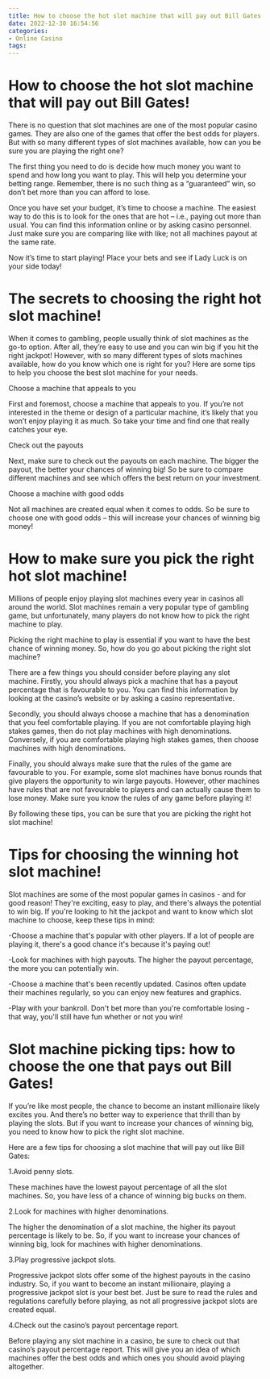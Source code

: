 ```yaml
---
title: How to choose the hot slot machine that will pay out Bill Gates!
date: 2022-12-30 16:54:56
categories:
- Online Casino
tags:
---
```



#  How to choose the hot slot machine that will pay out Bill Gates!

There is no question that slot machines are one of the most popular casino games. They are also one of the games that offer the best odds for players. But with so many different types of slot machines available, how can you be sure you are playing the right one?

The first thing you need to do is decide how much money you want to spend and how long you want to play. This will help you determine your betting range. Remember, there is no such thing as a “guaranteed” win, so don’t bet more than you can afford to lose.

Once you have set your budget, it’s time to choose a machine. The easiest way to do this is to look for the ones that are hot – i.e., paying out more than usual. You can find this information online or by asking casino personnel. Just make sure you are comparing like with like; not all machines payout at the same rate.

Now it’s time to start playing! Place your bets and see if Lady Luck is on your side today!

#  The secrets to choosing the right hot slot machine!

When it comes to gambling, people usually think of slot machines as the go-to option. After all, they’re easy to use and you can win big if you hit the right jackpot! However, with so many different types of slots machines available, how do you know which one is right for you? Here are some tips to help you choose the best slot machine for your needs.

Choose a machine that appeals to you

First and foremost, choose a machine that appeals to you. If you’re not interested in the theme or design of a particular machine, it’s likely that you won’t enjoy playing it as much. So take your time and find one that really catches your eye.

Check out the payouts

Next, make sure to check out the payouts on each machine. The bigger the payout, the better your chances of winning big! So be sure to compare different machines and see which offers the best return on your investment.

Choose a machine with good odds

Not all machines are created equal when it comes to odds. So be sure to choose one with good odds – this will increase your chances of winning big money!

#  How to make sure you pick the right hot slot machine!

Millions of people enjoy playing slot machines every year in casinos all around the world. Slot machines remain a very popular type of gambling game, but unfortunately, many players do not know how to pick the right machine to play.

Picking the right machine to play is essential if you want to have the best chance of winning money. So, how do you go about picking the right slot machine?

There are a few things you should consider before playing any slot machine. Firstly, you should always pick a machine that has a payout percentage that is favourable to you. You can find this information by looking at the casino’s website or by asking a casino representative.

Secondly, you should always choose a machine that has a denomination that you feel comfortable playing. If you are not comfortable playing high stakes games, then do not play machines with high denominations. Conversely, if you are comfortable playing high stakes games, then choose machines with high denominations.

Finally, you should always make sure that the rules of the game are favourable to you. For example, some slot machines have bonus rounds that give players the opportunity to win large payouts. However, other machines have rules that are not favourable to players and can actually cause them to lose money. Make sure you know the rules of any game before playing it!

By following these tips, you can be sure that you are picking the right hot slot machine!

#  Tips for choosing the winning hot slot machine!

Slot machines are some of the most popular games in casinos - and for good reason! They're exciting, easy to play, and there's always the potential to win big. If you're looking to hit the jackpot and want to know which slot machine to choose, keep these tips in mind:

-Choose a machine that's popular with other players. If a lot of people are playing it, there's a good chance it's because it's paying out!

-Look for machines with high payouts. The higher the payout percentage, the more you can potentially win.

-Choose a machine that's been recently updated. Casinos often update their machines regularly, so you can enjoy new features and graphics.

-Play with your bankroll. Don't bet more than you're comfortable losing - that way, you'll still have fun whether or not you win!

#  Slot machine picking tips: how to choose the one that pays out Bill Gates!

If you’re like most people, the chance to become an instant millionaire likely excites you. And there’s no better way to experience that thrill than by playing the slots. But if you want to increase your chances of winning big, you need to know how to pick the right slot machine.

Here are a few tips for choosing a slot machine that will pay out like Bill Gates:

1.Avoid penny slots.

These machines have the lowest payout percentage of all the slot machines. So, you have less of a chance of winning big bucks on them.

2.Look for machines with higher denominations.

The higher the denomination of a slot machine, the higher its payout percentage is likely to be. So, if you want to increase your chances of winning big, look for machines with higher denominations.

3.Play progressive jackpot slots.

Progressive jackpot slots offer some of the highest payouts in the casino industry. So, if you want to become an instant millionaire, playing a progressive jackpot slot is your best bet. Just be sure to read the rules and regulations carefully before playing, as not all progressive jackpot slots are created equal.

4.Check out the casino’s payout percentage report.

Before playing any slot machine in a casino, be sure to check out that casino’s payout percentage report. This will give you an idea of which machines offer the best odds and which ones you should avoid playing altogether.